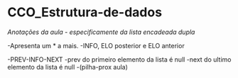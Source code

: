 # CCO_Estrutura-de-dados

*Anotações da aula - especificamente da lista encadeada dupla*

-Apresenta um * a mais.
-INFO, ELO posterior e ELO anterior

-PREV-INFO-NEXT
-prev do primeiro elemento da lista é null
-next do ultimo elemento da lista é null
-(pilha-prox aula)
